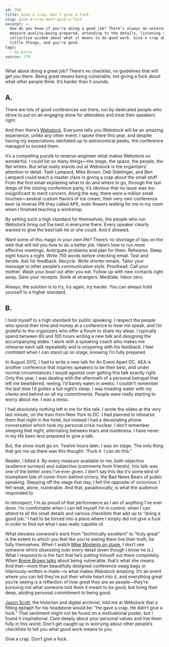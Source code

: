 ```yaml
---
id: 798
title: Give a crap. Don’t give a fuck.
slug: give-a-crap-dont-give-a-fuck
excerpt: >-
  How do you know if you’re doing a good job? There’s always an external way to
  measure quality—being prepared, attending to the details, listening to the
  collective wisdom about what it means to do good work. Give a crap about the
  little things, and you’re good.
tags:
  - by-karen
source: 270
---
```

<p>What about doing a great job? There&#8217;s no checklist, no guidelines that will get you there. Being great means being vulnerable; not giving a fuck about what other people think. It&#8217;s harder than it sounds.</p>


<h2>A.</h2>

<p>There are lots of good conferences out there, run by dedicated people who strive to put on an engaging show for attendees and treat their speakers right.</p>

<p>And then there&#8217;s <a href="http://www.webstock.org.nz/">Webstock</a>. Everyone tells you Webstock will be an amazing experience, unlike any other event. I spoke there this year, and despite having my expectations ratcheted up to astronomical peaks, the conference managed to exceed them. </p>

<p>It&#8217;s a compelling puzzle to reverse-engineer what makes Webstock so wonderful. I could list so many things—the stage, the space, the people, the flat whites. But what really stands out at Webstock is the organizers&#8217; attention to detail. Tash Lampard, Mike Brown, Deb Sidelinger, and Ben Lampard could teach a master class in giving a crap about the small stuff. From the first email explaining what to do and where to go, through the last dregs of the closing conference party, it&#8217;s obvious that no issue was too insignificant to merit concern. Along the way, there were a million small touches—several custom flavors of ice cream, their very own conference beer (a reverse IPA they called API), even flowers waiting for me in my room when I finished teaching a workshop. </p>

<p>By setting such a high standard for themselves, the people who run Webstock bring out the best in everyone there. Every speaker clearly wanted to give the best talk he or she could. And it showed.</p>

<p>Want some of this magic in your own life? There&#8217;s no shortage of tips on the web that will tell you how to do a better job. Here&#8217;s how to run more effective meetings. Anticipate problems and plan for them. Rehearse. Sleep eight hours a night. Write 750 words before checking email. Test and iterate. Ask for feedback. Recycle. Write shorter emails. Tailor your message to other people&#8217;s communication style. Proofread. Call your mother. Wash your bowl out after you eat. Follow up with new contacts right away. Save your receipts. Smile at strangers. Meditate. Inbox zero. </p>

<p>Always, the solution is to try, try again, try harder. You can always hold yourself to a higher standard.</p>

<h2>B.</h2><p> </p>

<p>I hold myself to a high standard for public speaking. I respect the people who spend their time and money at a conference to hear me speak, and I&#8217;m grateful to the organizers who offer a forum to share my ideas. I typically spend between 80 and 100 hours writing a new talk and designing the accompanying slides. I work with a speaking coach who makes me rehearse each talk repeatedly and is unsparing with his feedback. I feel confident when I can stand up on stage, knowing I&#8217;m fully prepared.</p>

<p>In August 2012, I had to write a new talk for An Event Apart DC. AEA is another conference that inspires speakers to be their best, and under normal circumstances I would agonize over getting this talk exactly right. Only this year, I was dealing with the aftermath of a personal betrayal that left me bewildered, reeling. I&#8217;d barely eaten in weeks. I couldn&#8217;t remember the last time I&#8217;d gotten a full night&#8217;s sleep. I was treading water with my clients and behind on all my commitments. People were really starting to worry about me. I was a mess.</p>

<p>I had absolutely nothing left in me for this talk. I wrote the slides at the very last minute, on the train from New York to DC. I had planned to rehearse them that night in the hotel, but instead I had a devastating phone conversation which took my personal crisis nuclear. I don&#8217;t remember sleeping that night, alternating between tears and numbness. I have never in my life been less prepared to give a talk.</p>

<p>But, the show must go on. Twelve hours later, I was on stage. The only thing that got me up there was this thought: &#8220;Fuck it. I can do this.&#8221;</p>

<p>Reader, I killed it. By every measure available to me, both objective (audience surveys) and subjective (comments from friends), this talk was one of the better ones I&#8217;ve ever given. I don&#8217;t say this like it&#8217;s some kind of triumphant tale of come-from-behind victory, the Bad News Bears of public speaking. Stepping off the stage that day, I felt the opposite of victorious: I felt weak, alone, vulnerable. And that, paradoxically, is what the audience responded to.</p>

<p>In retrospect, I&#8217;m as proud of that performance as I am of anything I&#8217;ve ever done. I&#8217;m comfortable when I can tell myself I&#8217;m in control, when I can attend to all the small details and various checklists that add up to &#8220;doing a good job.&#8221; I had to be forced into a place where I simply did not give a fuck in order to find out what I was really capable of.</p>

<p>What elevates someone&#8217;s work from &#8220;technically excellent&#8221; to  &#8220;truly great&#8221; is the extent to which you feel like you&#8217;re seeing them live their truth, be fully themselves. When I watch <a href="http://typotalks.com/video/2012/05/02/mike-monteiro-what-clients-dont-know-and-why-its-your-fault/">Mike Monteiro on stage</a>, I don&#8217;t see someone who&#8217;s obsessing over every detail (even though I know he is.) What I respond to is the fact that he&#8217;s putting himself out there completely. When <a href="http://www.ted.com/talks/brene_brown_on_vulnerability.html">Brené Brown talks</a> about being vulnerable, that&#8217;s what she means. And that—more than beautifully designed conference swag bags or hilariously-written e-mails—is what makes Webstock amazing. It&#8217;s an event where you can tell they&#8217;ve put their whole heart into it, and everything great you&#8217;re seeing is a reflection of how great they are as people—they&#8217;re pursuing not what someone told them it meant to be good, but living their deep, abiding personal commitment to being good.</p>

<p><a href="http://textfiles.com/">Jason Scott</a>, the historian and digital archivist, told me at Webstock that a fitting epitaph for his headstone would be: &#8220;He gave a crap. He didn&#8217;t give a fuck.&#8221; That sentiment might not be found on a motivational poster, but I found it inspirational. Care deeply about your personal values and live them fully in this world. Don&#8217;t get caught up in worrying about other people&#8217;s checklists to tell you what good work means to you.</p>

<p>Give a crap. Don&#8217;t give a fuck.</p>
